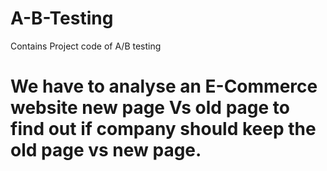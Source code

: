 # A-B-Testing
Contains Project code of A/B testing
# We have to analyse an E-Commerce website new page Vs old page to find out if company should keep the old page vs new page.
